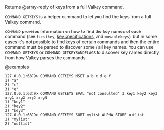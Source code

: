 Returns @array-reply of keys from a full Valkey command.

`COMMAND GETKEYS` is a helper command to let you find the keys
from a full Valkey command.

`COMMAND` provides information on how to find the key names of each command (see `firstkey`, [key specifications](../topics/key-specs.md#logical-operation-flags), and `movablekeys`),
but in some cases it's not possible to find keys of certain commands and then the entire command must be parsed to discover some / all key names.
You can use `COMMAND GETKEYS` or `COMMAND GETKEYSANDFLAGS` to discover key names directly from how Valkey parses the commands.

@examples

```valkey-cli
127.0.0.1:6379> COMMAND GETKEYS MSET a b c d e f
1) "a"
2) "c"
3) "e"
127.0.0.1:6379> COMMAND GETKEYS EVAL "not consulted" 3 key1 key2 key3 arg1 arg2 arg3 argN
1) "key1"
2) "key2"
3) "key3"
127.0.0.1:6379> COMMAND GETKEYS SORT mylist ALPHA STORE outlist
1) "mylist"
2) "outlist"
```

